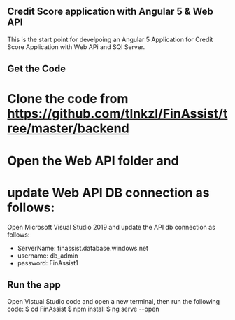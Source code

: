 ## Credit Score application with Angular 5 & Web API
   This is the start point for develpoing an Angular 5 Application for Credit Score Application with Web APi     and SQl Server.

## Get the Code
   # Clone the code from https://github.com/tlnkzl/FinAssist/tree/master/backend
   # Open the Web API folder and 

# update Web API DB connection as follows:
   Open Microsoft Visual Studio 2019 and update the API db connection as follows:
   - ServerName: finassist.database.windows.net
   - username: db_admin
   - password: FinAssist1

## Run the app
   Open Vistual Studio code and open a new terminal, then run the following code:
   $ cd FinAssist
   $ npm install
   $ ng serve --open